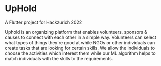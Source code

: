 # UpHold

A Flutter project for Hackzurich 2022


Uphold is an organizing platform that enables volunteers, sponsors & causes to connect with each other in a simple way. Volunteers can select what types of things they're good at while NGOs or other individuals can create tasks that are looking for certain skills. We allow the individuals to choose the activities which interest them while our ML algorithm helps to match individuals with the skills to the requirements.
